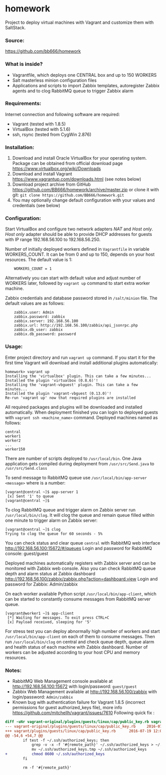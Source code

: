 homework
========
Project to deploy virtual machines with Vagrant and customize them with SaltStack.

### Source: 
https://github.com/bb666/homework

### What is inside?
 - Vagrantfile, which deploys one CENTRAL box and up to 150 WORKERS
 - Salt masterless minion configuration files
 - Applications and scripts to import Zabbix templates, autoregister Zabbix agents and to clog RabbitMQ queue to trigger Zabbix alarm

### Requirements:
Internet connection and following software are required:
 - Vagrant (tested with 1.8.5)
 - VirtualBox (tested with 5.1.6)
 - ssh, rsync (tested from CygWin 2.876)

### Installation:
1. Download and install Oracle VirtualBox for your operating system. Package can be obtained from official download page https://www.virtualbox.org/wiki/Downloads
2. Download and install Vagrant https://www.vagrantup.com/downloads.html (see notes below)
3. Download project archive from GitHub https://github.com/BB666/homework/archive/master.zip or clone it with git: `git clone https://github.com/BB666/homework.git`
4. You may optionally change default configuration with your values and credentials (see below)

### Configuration:
Start VirtualBox and configure two network adapters _NAT_ and _Host only_. _Host only_ adapter should be able to provide DHCP addresses for guests with IP range 192.168.56.100 to 192.168.56.250.

Number of initially deployed workers defined in `Vagrantfile` in variable WORKERS_COUNT. It can be from 0 and up to 150, depends on your host resources. The default value is 1:
```
    WORKERS_COUNT = 1
```
Alternatively you can start with default value and adjust number of WORKERS later, followed by `vagrant up` command to start extra worker machine.

Zabbix credentials and database password stored in `/salt/minion` file. The default values are as follows:
```
    zabbix.user: Admin
    zabbix.password: zabbix
    zabbix.server: 192.168.56.100
    zabbix.url: http://192.168.56.100/zabbix/api_jsonrpc.php
    zabbix.db_user: zabbix
    zabbix.db_password: password
```
### Usage:
Enter project directory and run `vagrant up` command. If you start it for the first time Vagrant will download and install additional plugins automatically:
```
homework> vagrant up
Installing the 'virtualbox' plugin. This can take a few minutes...
Installed the plugin 'virtualbox (0.8.6)'!
Installing the 'vagrant-vbguest' plugin. This can take a few minutes...
Installed the plugin 'vagrant-vbguest (0.13.0)'!
Re-run 'vagrant up' now that required plugins are installed
```
All required packages and plugins will be downloaded and installed automatically.
When deployment finished you can login to deployed guests with `vagrant ssh <machine_name>` command. Deployed machines named as follows:
```
central
worker1
worker2
...
worker150
```
There are number of scripts deployed to `/usr/local/bin`. One Java application gets compiled during deployment from `/usr/src/Send.java` to `/usr/src/Send.class`

To send message to RabbitMQ queue use `/usr/local/bin/app-server <message>` where <message> is a number:
```
[vagrant@central ~]$ app-server 1
 [x] Sent '1' to queue
[vagrant@central ~]$
```
To clog RabbitMQ queue and trigger alarm on Zabbix server run `/usr/local/bin/clog`. It will clog the queue and remain queue filled within one minute to trigger alarm on Zabbix server:
```
[vagrant@central ~]$ clog
Trying to clog the queue for 60 seconds - 5%
```
You can check status and clear queue `central` with RabbitMQ web interface http://192.168.56.100:15672/#/queues
Login and password for RabbitMQ console: guest/guest

Deployed machines automatically registers with Zabbix server and can be monitored with Zabbix web console. Also you can check RabbitMQ queue depth and alarm status at Zabbix dashboard http://192.168.56.100/zabbix/zabbix.php?action=dashboard.view
Login and password for Zabbix: Admin/zabbix

On each worker available Python script `/usr/local/bin/app-client`, which can be started to constantly consume messages from RabbitMQ server queue.
```
[vagrant@worker1 ~]$ app-client
 [*] Waiting for messages. To exit press CTRL+C
 [x] Payload received, sleeping for '5'
```

For stress test you can deploy abnormally high number of workers and start `/usr/local/bin/app-client` on each of them to consume messages. Then run `/usr/local/bin/clog` on central and check queue depth, queue alarm and health status of each machine with Zabbix dashboard. Number of workers can be adjusted according to your host CPU and memory resources. 

### Notes:
* RabbitMQ Web Management console available at http://192.168.56.100:15672 with login/password: `guest/guest`
* Zabbix Web Management available at http://192.168.56.100/zabbix with login/password: `Admin/zabbix`
* Known bug with authentication failure for Vagrant 1.8.5 (incorrect permissions for guest authorized_keys file), more info https://github.com/mitchellh/vagrant/issues/7610
  Following quick fix :
``` diff
diff -uNr vagrant-original/plugins/guests/linux/cap/public_key.rb vagrant/plugins/guests/linux/cap/public_key.rb
--- vagrant-original/plugins/guests/linux/cap/public_key.rb     2016-07-19 12:06:56.575045974 -0500
+++ vagrant/plugins/guests/linux/cap/public_key.rb      2016-07-19 12:07:34.303376009 -0500
@@ -54,6 +54,7 @@
        if test -f ~/.ssh/authorized_keys; then
            grep -v -x -f '#{remote_path}' ~/.ssh/authorized_keys > ~/.ssh/authorized_keys.tmp
            mv ~/.ssh/authorized_keys.tmp ~/.ssh/authorized_keys
+           chmod 0600 ~/.ssh/authorized_keys
        fi

        rm -f '#{remote_path}'
```
